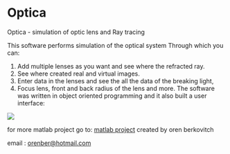 # Optica
Optica - simulation of optic lens and Ray tracing

This software performs simulation of the optical system 
Through which you can: 
1. Add multiple lenses as you want and see where the refracted ray. 
1. See where created real and virtual images. 
1. Enter data in the lenses and see the all the data of the breaking light, 
1. Focus lens, front and back radius of the lens and more. 
 The software was written in object oriented programming and it also built a user interface:

 
![](https://www.mathworks.com/matlabcentral/mlc-downloads/downloads/submissions/47414/versions/4/screenshot.jpg)

for more matlab project go to:
[matlab project](https://www.mathworks.com/matlabcentral/profile/authors/3931123-oren-berkovicth)
 created by oren berkovitch 

 email : orenber@hotmail.com
